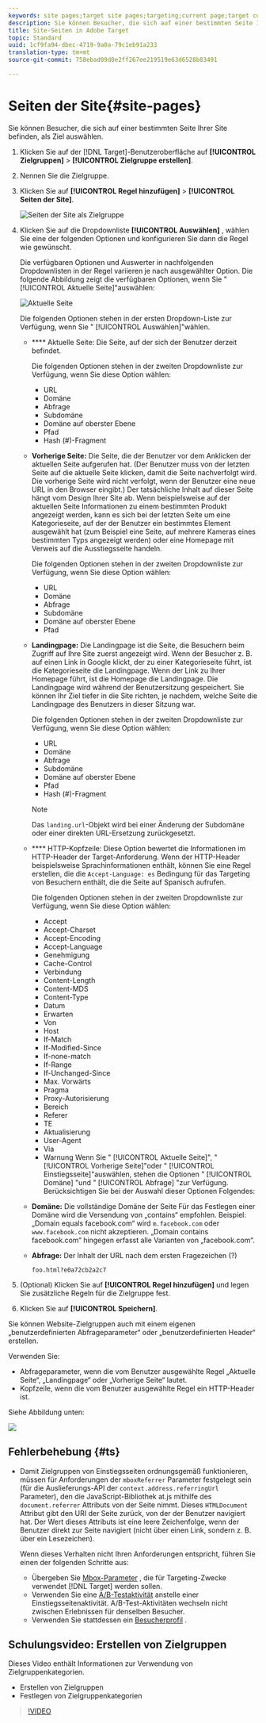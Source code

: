 ```yaml
---
keywords: site pages;target site pages;targeting;current page;target current page;previous page;target previous page;landing page;target landing page;http header
description: Sie können Besucher, die sich auf einer bestimmten Seite Ihrer Site befinden, als Ziel auswählen.
title: Site-Seiten in Adobe Target
topic: Standard
uuid: 1cf9fa94-dbec-4719-9a0a-79c1eb91a233
translation-type: tm+mt
source-git-commit: 758ebad09d0e2ff267ee219519e63d6528b83491

---
```



# Seiten der Site{#site-pages}

Sie können Besucher, die sich auf einer bestimmten Seite Ihrer Site befinden, als Ziel auswählen.

1. Klicken Sie auf der [!DNL Target]-Benutzeroberfläche auf **[!UICONTROL Zielgruppen]** &gt; **[!UICONTROL Zielgruppe erstellen]**.
1. Nennen Sie die Zielgruppe.
1. Klicken Sie auf **[!UICONTROL Regel hinzufügen]** &gt; **[!UICONTROL Seiten der Site]**.

   ![Seiten der Site als Zielgruppe](assets/target_site_pages.png)

1. Klicken Sie auf die Dropdownliste **[!UICONTROL Auswählen]** , wählen Sie eine der folgenden Optionen und konfigurieren Sie dann die Regel wie gewünscht.

   Die verfügbaren Optionen und Auswerter in nachfolgenden Dropdownlisten in der Regel variieren je nach ausgewählter Option. Die folgende Abbildung zeigt die verfügbaren Optionen, wenn Sie " [!UICONTROL Aktuelle Seite]"auswählen:

   ![Aktuelle Seite](/help/c-target/c-audiences/c-target-rules/assets/current-page.png)

   Die folgenden Optionen stehen in der ersten Dropdown-Liste zur Verfügung, wenn Sie " [!UICONTROL Auswählen]"wählen.

   * **** Aktuelle Seite: Die Seite, auf der sich der Benutzer derzeit befindet.

      Die folgenden Optionen stehen in der zweiten Dropdownliste zur Verfügung, wenn Sie diese Option wählen:

      * URL
      * Domäne
      * Abfrage
      * Subdomäne
      * Domäne auf oberster Ebene
      * Pfad
      * Hash (#)-Fragment
   * **Vorherige Seite:** Die Seite, die der Benutzer vor dem Anklicken der aktuellen Seite aufgerufen hat. (Der Benutzer muss von der letzten Seite auf die aktuelle Seite klicken, damit die Seite nachverfolgt wird. Die vorherige Seite wird nicht verfolgt, wenn der Benutzer eine neue URL in den Browser eingibt.) Der tatsächliche Inhalt auf dieser Seite hängt vom Design Ihrer Site ab. Wenn beispielsweise auf der aktuellen Seite Informationen zu einem bestimmten Produkt angezeigt werden, kann es sich bei der letzten Seite um eine Kategorieseite, auf der der Benutzer ein bestimmtes Element ausgewählt hat (zum Beispiel eine Seite, auf mehrere Kameras eines bestimmten Typs angezeigt werden) oder eine Homepage mit Verweis auf die Ausstiegsseite handeln.

      Die folgenden Optionen stehen in der zweiten Dropdownliste zur Verfügung, wenn Sie diese Option wählen:

      * URL
      * Domäne
      * Abfrage
      * Subdomäne
      * Domäne auf oberster Ebene
      * Pfad
   * **Landingpage:** Die Landingpage ist die Seite, die Besuchern beim Zugriff auf Ihre Site zuerst angezeigt wird. Wenn der Besucher z. B. auf einen Link in Google klickt, der zu einer Kategorieseite führt, ist die Kategorieseite die Landingpage. Wenn der Link zu Ihrer Homepage führt, ist die Homepage die Landingpage. Die Landingpage wird während der Benutzersitzung gespeichert. Sie können Ihr Ziel tiefer in die Site richten, je nachdem, welche Seite die Landingpage des Benutzers in dieser Sitzung war.

      Die folgenden Optionen stehen in der zweiten Dropdownliste zur Verfügung, wenn Sie diese Option wählen:

      * URL
      * Domäne
      * Abfrage
      * Subdomäne
      * Domäne auf oberster Ebene
      * Pfad
      * Hash (#)-Fragment
      >[!NOTE]
      >
      >Das `landing.url`-Objekt wird bei einer Änderung der Subdomäne oder einer direkten URL-Ersetzung zurückgesetzt.

   * **** HTTP-Kopfzeile: Diese Option bewertet die Informationen im HTTP-Header der Target-Anforderung. Wenn der HTTP-Header beispielsweise Sprachinformationen enthält, können Sie eine Regel erstellen, die die `Accept-Language: es` Bedingung für das Targeting von Besuchern enthält, die die Seite auf Spanisch aufrufen.

      Die folgenden Optionen stehen in der zweiten Dropdownliste zur Verfügung, wenn Sie diese Option wählen:

      * Accept
      * Accept-Charset
      * Accept-Encoding
      * Accept-Language
      * Genehmigung
      * Cache-Control
      * Verbindung
      * Content-Length
      * Content-MDS
      * Content-Type
      * Datum
      * Erwarten
      * Von
      * Host
      * If-Match
      * If-Modified-Since
      * If-none-match
      * If-Range
      * If-Unchanged-Since
      * Max. Vorwärts
      * Pragma
      * Proxy-Autorisierung
      * Bereich
      * Referer
      * TE
      * Aktualisierung
      * User-Agent
      * Via
      * Warnung
   Wenn Sie " [!UICONTROL Aktuelle Seite]", " [!UICONTROL Vorherige Seite]"oder " [!UICONTROL Einstiegsseite]"auswählen, stehen die Optionen " [!UICONTROL Domäne] "und " [!UICONTROL Abfrage] "zur Verfügung. Berücksichtigen Sie bei der Auswahl dieser Optionen Folgendes:

   * **Domäne:** Die vollständige Domäne der Seite Für das Festlegen einer Domäne wird die Versendung von „contains“ empfohlen. Beispiel: „Domain equals facebook.com“ wird `m.facebook.com` oder `www.facebook.com` nicht akzeptieren. „Domain contains facebook.com“ hingegen erfasst alle Varianten von „facebook.com“.
   * **Abfrage:** Der Inhalt der URL nach dem ersten Fragezeichen (?) 

      `foo.html?e0a72cb2a2c7`





1. (Optional) Klicken Sie auf **[!UICONTROL Regel hinzufügen]** und legen Sie zusätzliche Regeln für die Zielgruppe fest.
1. Klicken Sie auf **[!UICONTROL Speichern]**.

Sie können Website-Zielgruppen auch mit einem eigenen „benutzerdefinierten Abfrageparameter“ oder „benutzerdefinierten Header“ erstellen.

Verwenden Sie:

* Abfrageparameter, wenn die vom Benutzer ausgewählte Regel „Aktuelle Seite“, „Landingpage“ oder „Vorherige Seite“ lautet.
* Kopfzeile, wenn die vom Benutzer ausgewählte Regel ein HTTP-Header ist.

Siehe Abbildung unten:

![](assets/site_pages.png)

## Fehlerbehebung {#ts}

* Damit Zielgruppen von Einstiegsseiten ordnungsgemäß funktionieren, müssen für Anforderungen der `mboxReferrer` Parameter festgelegt sein (für die Auslieferungs-API der `context.address.referringUrl` Parameter), den die JavaScript-Bibliothek at.js mithilfe des `document.referrer` Attributs von der Seite nimmt. Dieses `HTMLDocument` Attribut gibt den URI der Seite zurück, von der der Benutzer navigiert hat. Der Wert dieses Attributs ist eine leere Zeichenfolge, wenn der Benutzer direkt zur Seite navigiert (nicht über einen Link, sondern z. B. über ein Lesezeichen).

   Wenn dieses Verhalten nicht Ihren Anforderungen entspricht, führen Sie einen der folgenden Schritte aus:

   * Übergeben Sie [Mbox-Parameter](/help/c-implementing-target/c-implementing-target-for-client-side-web/t-mbox-download/c-understanding-global-mbox/pass-parameters-to-global-mbox.md) , die für Targeting-Zwecke verwendet [!DNL Target] werden sollen.
   * Verwenden Sie eine [A/B-Testaktivität](/help/c-activities/t-test-ab/test-ab.md) anstelle einer Einstiegsseitenaktivität. A/B-Test-Aktivitäten wechseln nicht zwischen Erlebnissen für denselben Besucher.
   * Verwenden Sie stattdessen ein [Besucherprofil](/help/c-target/c-audiences/c-target-rules/visitor-profile.md) .

## Schulungsvideo: Erstellen von Zielgruppen

Dieses Video enthält Informationen zur Verwendung von Zielgruppenkategorien.

* Erstellen von Zielgruppen
* Festlegen von Zielgruppenkategorien

>[!VIDEO](https://video.tv.adobe.com/v/17392?captions=ger)
